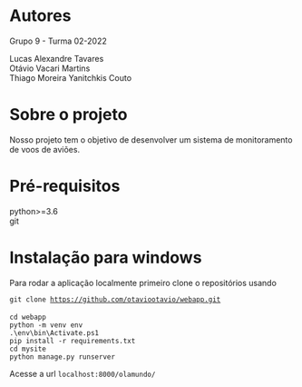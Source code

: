 # Autores
Grupo 9 - Turma 02-2022

Lucas Alexandre Tavares \
Otávio Vacari Martins \
Thiago Moreira Yanitchkis Couto 

# Sobre o projeto 

Nosso projeto tem o objetivo de desenvolver um sistema de monitoramento de voos de aviões.
# Pré-requisitos 

python>=3.6 \
git

# Instalação para windows

Para rodar a aplicação localmente primeiro clone o repositórios usando

<code>git clone https://github.com/otaviootavio/webapp.git </code>\
<code>cd webapp</code>\
<code>python -m venv env</code>\
<code>.\env\bin\Activate.ps1</code>\
<code>pip install -r requirements.txt</code>\
<code>cd mysite</code>\
<code>python manage.py runserver</code>

Acesse a url <code>localhost:8000/olamundo/</code>